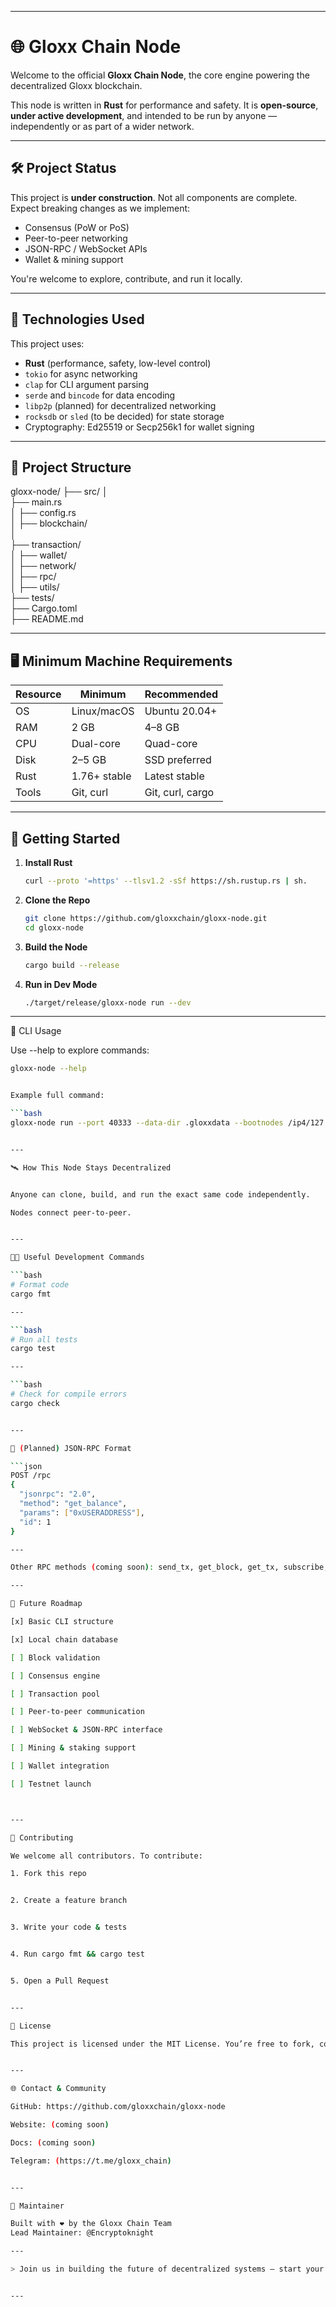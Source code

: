 
---

# 🌐 Gloxx Chain Node

Welcome to the official **Gloxx Chain Node**, the core engine powering the decentralized Gloxx blockchain.

This node is written in **Rust** for performance and safety. It is **open-source**, **under active development**, and intended to be run by anyone — independently or as part of a wider network.

---

## 🛠 Project Status

This project is **under construction**. Not all components are complete. Expect breaking changes as we implement:

- Consensus (PoW or PoS)
- Peer-to-peer networking
- JSON-RPC / WebSocket APIs
- Wallet & mining support

You're welcome to explore, contribute, and run it locally.

---

## 🧰 Technologies Used

This project uses:

- **Rust** (performance, safety, low-level control)
- `tokio` for async networking
- `clap` for CLI argument parsing
- `serde` and `bincode` for data encoding
- `libp2p` (planned) for decentralized networking
- `rocksdb` or `sled` (to be decided) for state storage
- Cryptography: Ed25519 or Secp256k1 for wallet signing

---

## 📁 Project Structure

gloxx-node/
├── src/ 
│   
├── main.rs          
│   ├── config.rs         
│   ├── blockchain/      
│   
├── transaction/    
│   ├── wallet/           
│   ├── network/          
│   ├── rpc/             
│   ├── utils/            
├── tests/                
├── Cargo.toml            
├── README.md            

---

## 🖥 Minimum Machine Requirements

| Resource   | Minimum       | Recommended     |
|------------|---------------|-----------------|
| OS         | Linux/macOS   | Ubuntu 20.04+   |
| RAM        | 2 GB          | 4–8 GB          |
| CPU        | Dual-core     | Quad-core       |
| Disk       | 2–5 GB        | SSD preferred   |
| Rust       | 1.76+ stable  | Latest stable   |
| Tools      | Git, curl     | Git, curl, cargo|

---

## 🚀 Getting Started

1. **Install Rust**

   ```bash
   curl --proto '=https' --tlsv1.2 -sSf https://sh.rustup.rs | sh.             


2. **Clone the Repo**

   ```bash
   git clone https://github.com/gloxxchain/gloxx-node.git
   cd gloxx-node


3. **Build the Node**


   ```bash
   cargo build --release

4. **Run in Dev Mode**

   ```bash
   ./target/release/gloxx-node run --dev

---


🧮 CLI Usage

Use --help to explore commands:

   ```bash
   gloxx-node --help


Example full command:

   ```bash
   gloxx-node run --port 40333 --data-dir .gloxxdata --bootnodes /ip4/127.0.0.1/tcp/40333


---

🛰 How This Node Stays Decentralized


Anyone can clone, build, and run the exact same code independently.

Nodes connect peer-to-peer.


---

🧑‍💻 Useful Development Commands

   ```bash
   # Format code
   cargo fmt

---

   ```bash
   # Run all tests
   cargo test

---

   ```bash
   # Check for compile errors
   cargo check


---

🔌 (Planned) JSON-RPC Format

   ```json
   POST /rpc
   {
     "jsonrpc": "2.0",
     "method": "get_balance",
     "params": ["0xUSERADDRESS"],
     "id": 1
   }

---

Other RPC methods (coming soon): send_tx, get_block, get_tx, subscribe, etc.

---

📌 Future Roadmap

[x] Basic CLI structure

[x] Local chain database

[ ] Block validation

[ ] Consensus engine

[ ] Transaction pool

[ ] Peer-to-peer communication

[ ] WebSocket & JSON-RPC interface

[ ] Mining & staking support

[ ] Wallet integration

[ ] Testnet launch



---

🙏 Contributing

We welcome all contributors. To contribute:

1. Fork this repo


2. Create a feature branch


3. Write your code & tests


4. Run cargo fmt && cargo test


5. Open a Pull Request


---

📜 License

This project is licensed under the MIT License. You’re free to fork, contribute, modify, and use this code commercially or personally.


---

🌐 Contact & Community

GitHub: https://github.com/gloxxchain/gloxx-node

Website: (coming soon)

Docs: (coming soon)

Telegram: (https://t.me/gloxx_chain)


---

👤 Maintainer

Built with ❤️ by the Gloxx Chain Team
Lead Maintainer: @Encryptoknight

---

> Join us in building the future of decentralized systems — start your Gloxx node today 🌍🚀


---

